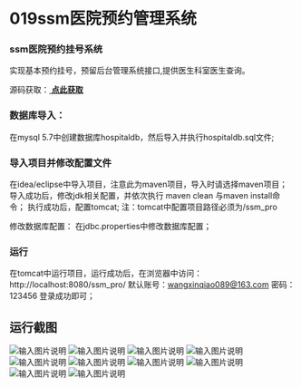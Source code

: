 # 019ssm医院预约管理系统

### ssm医院预约挂号系统
实现基本预约挂号，预留后台管理系统接口,提供医生科室医生查询。

源码获取：[ **点此获取** ](http://www.shuyue.fun/index.php?type=productinfo&id=122)

### 数据库导入：
在mysql 5.7中创建数据库hospitaldb，然后导入并执行hospitaldb.sql文件;

### 导入项目并修改配置文件
在idea/eclipse中导入项目，注意此为maven项目，导入时请选择maven项目；
导入成功后，修改jdk相关配置，并依次执行 maven clean 与maven install命令；
执行成功后，配置tomcat;
注：tomcat中配置项目路径必须为/ssm_pro

修改数据库配置：
在jdbc.properties中修改数据库配置；

### 运行
在tomcat中运行项目，运行成功后，在浏览器中访问：http://localhost:8080/ssm_pro/
默认账号：wangxinqiao089@163.com  密码：123456
登录成功即可；

## 运行截图

![输入图片说明](https://images.gitee.com/uploads/images/2021/0317/172653_1f0112e4_863230.png "屏幕截图.png")
![输入图片说明](https://images.gitee.com/uploads/images/2021/0317/172705_07bf7fae_863230.png "屏幕截图.png")
![输入图片说明](https://images.gitee.com/uploads/images/2021/0317/172716_4a8ec59b_863230.png "屏幕截图.png")
![输入图片说明](https://images.gitee.com/uploads/images/2021/0317/172726_6de7003b_863230.png "屏幕截图.png")
![输入图片说明](https://images.gitee.com/uploads/images/2021/0317/172736_b9d070b8_863230.png "屏幕截图.png")
![输入图片说明](https://images.gitee.com/uploads/images/2021/0317/172747_adafe26b_863230.png "屏幕截图.png")
![输入图片说明](https://images.gitee.com/uploads/images/2021/0317/172756_adf6d6ce_863230.png "屏幕截图.png")
![输入图片说明](https://images.gitee.com/uploads/images/2021/0317/172809_8205b92c_863230.png "屏幕截图.png")
![输入图片说明](https://images.gitee.com/uploads/images/2021/0317/172818_73f134b0_863230.png "屏幕截图.png")
![输入图片说明](https://images.gitee.com/uploads/images/2021/0317/172829_34a5ab36_863230.png "屏幕截图.png")
